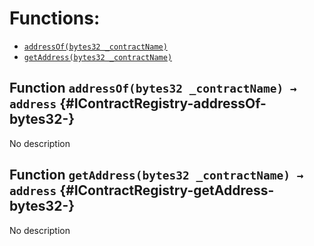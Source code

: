 

# Functions:
- [`addressOf(bytes32 _contractName)`](#IContractRegistry-addressOf-bytes32-)
- [`getAddress(bytes32 _contractName)`](#IContractRegistry-getAddress-bytes32-)


## Function `addressOf(bytes32 _contractName) → address` {#IContractRegistry-addressOf-bytes32-}
No description
## Function `getAddress(bytes32 _contractName) → address` {#IContractRegistry-getAddress-bytes32-}
No description

